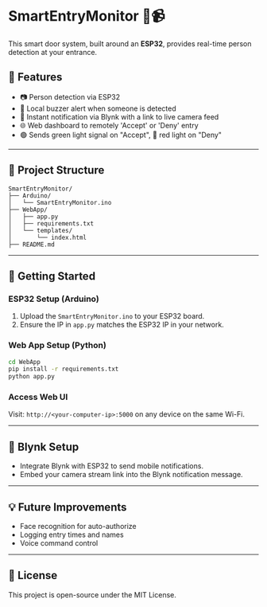 # SmartEntryMonitor 🚪📹

This smart door system, built around an **ESP32**, provides real-time person detection at your entrance.

## 🔧 Features

- 📷 Person detection via ESP32
- 🔔 Local buzzer alert when someone is detected
- 📱 Instant notification via Blynk with a link to live camera feed
- 🌐 Web dashboard to remotely 'Accept' or 'Deny' entry
- 🟢 Sends green light signal on "Accept", 🔴 red light on "Deny"

---

## 📁 Project Structure

```
SmartEntryMonitor/
├── Arduino/
│   └── SmartEntryMonitor.ino
├── WebApp/
│   ├── app.py
│   ├── requirements.txt
│   └── templates/
│       └── index.html
├── README.md
```

---

## 🚀 Getting Started

### ESP32 Setup (Arduino)
1. Upload the `SmartEntryMonitor.ino` to your ESP32 board.
2. Ensure the IP in `app.py` matches the ESP32 IP in your network.

### Web App Setup (Python)
```bash
cd WebApp
pip install -r requirements.txt
python app.py
```

### Access Web UI
Visit: `http://<your-computer-ip>:5000` on any device on the same Wi-Fi.

---

## 📲 Blynk Setup
- Integrate Blynk with ESP32 to send mobile notifications.
- Embed your camera stream link into the Blynk notification message.

---


## 💡 Future Improvements
- Face recognition for auto-authorize
- Logging entry times and names
- Voice command control

---

## 🔐 License
This project is open-source under the MIT License.
